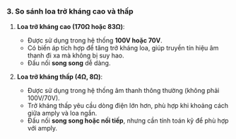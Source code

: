 ### 3. **So sánh loa trở kháng cao và thấp**

1. **Loa trở kháng cao (170Ω hoặc 83Ω)**:
    
    - Được sử dụng trong hệ thống **100V hoặc 70V**.
    - Có biến áp tích hợp để tăng trở kháng loa, giúp truyền tín hiệu âm thanh đi xa mà không bị suy hao.
    - Đấu nối **song song** dễ dàng.
2. **Loa trở kháng thấp (4Ω, 8Ω)**:
    
    - Được sử dụng trong hệ thống âm thanh thông thường (không phải 100V/70V).
    - Trở kháng thấp yêu cầu dòng điện lớn hơn, phù hợp khi khoảng cách giữa amply và loa ngắn.
    - Đấu nối **song song hoặc nối tiếp**, nhưng cần tính toán kỹ để phù hợp với amply.

